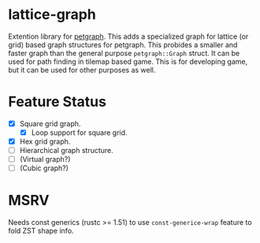 # lattice-graph

Extention library for [petgraph](https://crates.io/crates/petgraph).
This adds a specialized graph for lattice (or grid) based graph structures for petgraph.
This probides a smaller and faster graph than the general purpose `petgraph::Graph` struct.
It can be used for path finding in tilemap based game.
This is for developing game, but it can be used for other purposes as well.

# Feature Status
- [x] Square grid graph.
  - [x] Loop support for square grid.
- [x] Hex grid graph.
- [ ] Hierarchical graph structure.
- [ ] (Virtual graph?)
- [ ] (Cubic graph?)

# MSRV
Needs const generics (rustc >= 1.51) to use `const-generice-wrap` feature to fold ZST shape info.
